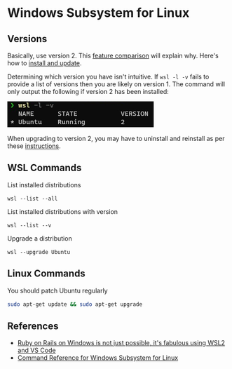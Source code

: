 # Windows Subsystem for Linux

## Versions

Basically, use version 2.  This [feature comparison](https://docs.microsoft.com/en-us/windows/wsl/compare-versions) will explain why.  Here's how to [install and update](https://docs.microsoft.com/en-us/windows/wsl/install-win10).

Determining which version you have isn't intuitive.  If `wsl -l -v` fails to provide a list of versions then you are likely on version 1.  The command will only output the following if version 2 has been installed:

![wsl_list_versions](.\images\wsl_list_versions.png)

When upgrading to version 2, you may have to uninstall and reinstall as per these [instructions](https://www.digitalocean.com/community/posts/trying-the-new-wsl-2-its-fast-windows-subsystem-for-linux).

## WSL Commands

List installed distributions

```shell
wsl --list --all
```

List installed distributions with version

```shell
wsl --list --v
```

Upgrade a distribution

```shell
wsl --upgrade Ubuntu
```

## Linux Commands

You should patch Ubuntu regularly

```bash
sudo apt-get update && sudo apt-get upgrade
```




## References

- [Ruby on Rails on Windows is not just possible, it's fabulous using WSL2 and VS Code](https://www.hanselman.com/blog/ruby-on-rails-on-windows-is-not-just-possible-its-fabulous-using-wsl2-and-vs-code)
- [Command Reference for Windows Subsystem for Linux](https://docs.microsoft.com/en-us/windows/wsl/reference)